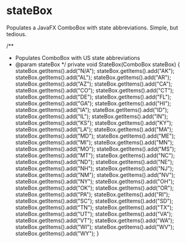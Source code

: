 # stateBox
Populates a JavaFX ComboBox with state abbreviations. Simple, but tedious.


/**
 * Populates ComboBox with US state abbreviations 
 * @param stateBox 
 */
    private void StateBox(ComboBox stateBox) {
        stateBox.getItems().add("N/A");
        stateBox.getItems().add("AK");
        stateBox.getItems().add("AL");
        stateBox.getItems().add("AR");
        stateBox.getItems().add("AZ");
        stateBox.getItems().add("CA");
        stateBox.getItems().add("CO");
        stateBox.getItems().add("CT");
        stateBox.getItems().add("DE");
        stateBox.getItems().add("FL");
        stateBox.getItems().add("GA");
        stateBox.getItems().add("HI");
        stateBox.getItems().add("IA");
        stateBox.getItems().add("ID");
        stateBox.getItems().add("IL");
        stateBox.getItems().add("IN");
        stateBox.getItems().add("KS");
        stateBox.getItems().add("KY");
        stateBox.getItems().add("LA");
        stateBox.getItems().add("MA");
        stateBox.getItems().add("MD");
        stateBox.getItems().add("ME");
        stateBox.getItems().add("MI");
        stateBox.getItems().add("MN");
        stateBox.getItems().add("MO");
        stateBox.getItems().add("MS");
        stateBox.getItems().add("MT");
        stateBox.getItems().add("NC");
        stateBox.getItems().add("ND");
        stateBox.getItems().add("NE");
        stateBox.getItems().add("NH");
        stateBox.getItems().add("NJ");
        stateBox.getItems().add("NM");
        stateBox.getItems().add("NV");
        stateBox.getItems().add("NY");
        stateBox.getItems().add("OH");
        stateBox.getItems().add("OK");
        stateBox.getItems().add("OR");
        stateBox.getItems().add("PA");
        stateBox.getItems().add("RI");
        stateBox.getItems().add("SC");
        stateBox.getItems().add("SD");
        stateBox.getItems().add("TN");
        stateBox.getItems().add("TX");
        stateBox.getItems().add("UT");
        stateBox.getItems().add("VA");
        stateBox.getItems().add("VT");
        stateBox.getItems().add("WA");
        stateBox.getItems().add("WI");
        stateBox.getItems().add("WV");
        stateBox.getItems().add("WY");
    }
